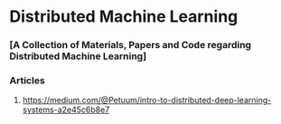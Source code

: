 # Distributed Machine Learning
### [A Collection of Materials, Papers and Code regarding Distributed Machine Learning] 

### Articles
1. https://medium.com/@Petuum/intro-to-distributed-deep-learning-systems-a2e45c6b8e7
